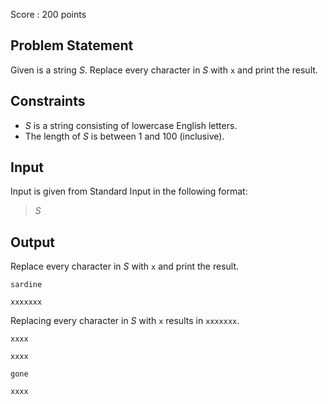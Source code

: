 Score : $200$ points

## Problem Statement

Given is a string $S$. Replace every character in $S$ with `x` and print the result.

## Constraints

- $S$ is a string consisting of lowercase English letters.
- The length of $S$ is between $1$ and $100$ (inclusive).

## Input

Input is given from Standard Input in the following format:

> $S$

## Output

Replace every character in $S$ with `x` and print the result.

```input1
sardine
```

```output1
xxxxxxx
```

Replacing every character in $S$ with `x` results in `xxxxxxx`.

```input2
xxxx
```

```output2
xxxx
```

```input3
gone
```

```output3
xxxx
```